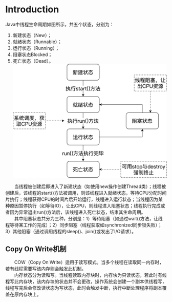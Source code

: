 # Introduction
Java中线程生命周期如图所示，共五个状态，分别为：
1) 新建状态（New）；
2) 就绪状态（Runnable）；
3) 运行状态（Running）；
4) 阻塞状态Blocked；
5) 死亡状态（Dead）。  
![image](https://github.com/xyhvictor/JavaStudying/blob/main/pic/thread_status.png)

&emsp;&emsp;当线程被创建后即进入了新建状态（如使用new操作创建Thread类）；线程被创建后，该线程的start()方法被调用，则该线程进入就绪状态，等待CPU分配时间片执行；线程获得CPU的时间片后开始运行，线程进入运行状态；当线程因为某种原因暂停执行（如等待IO），让出CPU，则线程进入阻塞状态；线程执行完成或者因为异常退出run()方法后，该线程进入死亡状态，结束其生命周期。  
&emsp;&emsp;其中阻塞状态共分为三种，分别是：1）等待阻塞（如通过wait()方法，让线程等待某工作的完成）；2）同步阻塞（线程获取如synchronized同步锁失败）；3）其他阻塞（通过调用线程的sleep()、join()或发出了I/O请求）。

## Copy On Write机制
&emsp;&emsp;COW（Copy On Write）适用于读写模式。当多个线程在读取同一内存时，若有线程需要写该内存则会触发此机制。  
&emsp;&emsp;内存状态分为读和写。当线程读取内存块时，内存块为只读状态，若此时有线程写此内存块，该内存块的状态并不会更改，操作系统会创建一个副本供线程写，线程写完后会修改读状态为写状态，此时会触发中断，执行中断处理程序将副本覆盖在原内存块上。